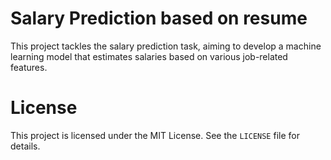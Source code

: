 # Salary Prediction based on resume
This project tackles the salary prediction task, aiming to develop a machine learning model that estimates salaries based on various job-related features.

# License
This project is licensed under the MIT License. See the `LICENSE` file for details.







